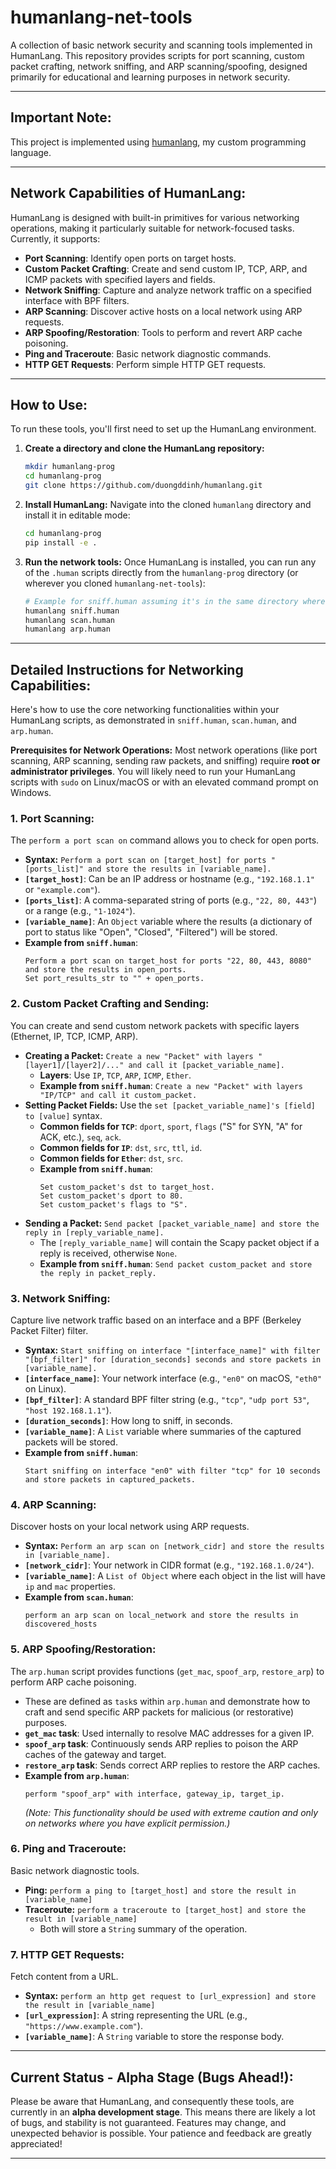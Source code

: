 # humanlang-net-tools

A collection of basic network security and scanning tools implemented in HumanLang. This repository provides scripts for port scanning, custom packet crafting, network sniffing, and ARP scanning/spoofing, designed primarily for educational and learning purposes in network security.

---

## **Important Note:**

This project is implemented using  [humanlang](https://github.com/duongddinh/humanlang.git), my custom programming language.

---

## Network Capabilities of HumanLang:

HumanLang is designed with built-in primitives for various networking operations, making it particularly suitable for network-focused tasks. Currently, it supports:

* **Port Scanning**: Identify open ports on target hosts.
* **Custom Packet Crafting**: Create and send custom IP, TCP, ARP, and ICMP packets with specified layers and fields.
* **Network Sniffing**: Capture and analyze network traffic on a specified interface with BPF filters.
* **ARP Scanning**: Discover active hosts on a local network using ARP requests.
* **ARP Spoofing/Restoration**: Tools to perform and revert ARP cache poisoning.
* **Ping and Traceroute**: Basic network diagnostic commands.
* **HTTP GET Requests**: Perform simple HTTP GET requests.

---

## How to Use:

To run these tools, you'll first need to set up the HumanLang environment.

1.  **Create a directory and clone the HumanLang repository:**
    ```bash
    mkdir humanlang-prog
    cd humanlang-prog
    git clone https://github.com/duongddinh/humanlang.git
    ```

2.  **Install HumanLang:**
    Navigate into the cloned `humanlang` directory and install it in editable mode:
    ```bash
    cd humanlang-prog
    pip install -e .
    ```

3.  **Run the network tools:**
    Once HumanLang is installed, you can run any of the `.human` scripts directly from the `humanlang-prog` directory (or wherever you cloned `humanlang-net-tools`):
    ```bash
    # Example for sniff.human assuming it's in the same directory where you run this
    humanlang sniff.human
    humanlang scan.human
    humanlang arp.human
    ```

---

## Detailed Instructions for Networking Capabilities:

Here's how to use the core networking functionalities within your HumanLang scripts, as demonstrated in `sniff.human`, `scan.human`, and `arp.human`.

**Prerequisites for Network Operations:**
Most network operations (like port scanning, ARP scanning, sending raw packets, and sniffing) require **root or administrator privileges**. You will likely need to run your HumanLang scripts with `sudo` on Linux/macOS or with an elevated command prompt on Windows.

### 1. Port Scanning:
The `perform a port scan on` command allows you to check for open ports.
* **Syntax:** `Perform a port scan on [target_host] for ports "[ports_list]" and store the results in [variable_name].`
* **`[target_host]`**: Can be an IP address or hostname (e.g., `"192.168.1.1"` or `"example.com"`).
* **`[ports_list]`**: A comma-separated string of ports (e.g., `"22, 80, 443"`) or a range (e.g., `"1-1024"`).
* **`[variable_name]`**: An `Object` variable where the results (a dictionary of port to status like "Open", "Closed", "Filtered") will be stored.
* **Example from `sniff.human`**:
    ```humanlang
    Perform a port scan on target_host for ports "22, 80, 443, 8080" and store the results in open_ports.
    Set port_results_str to "" + open_ports.
    ```

### 2. Custom Packet Crafting and Sending:
You can create and send custom network packets with specific layers (Ethernet, IP, TCP, ICMP, ARP).
* **Creating a Packet:** `Create a new "Packet" with layers "[layer1]/[layer2]/..." and call it [packet_variable_name].`
    * **Layers**: Use `IP`, `TCP`, `ARP`, `ICMP`, `Ether`.
    * **Example from `sniff.human`**: `Create a new "Packet" with layers "IP/TCP" and call it custom_packet.`
* **Setting Packet Fields:** Use the `set [packet_variable_name]'s [field] to [value]` syntax.
    * **Common fields for `TCP`**: `dport`, `sport`, `flags` ("S" for SYN, "A" for ACK, etc.), `seq`, `ack`.
    * **Common fields for `IP`**: `dst`, `src`, `ttl`, `id`.
    * **Common fields for `Ether`**: `dst`, `src`.
    * **Example from `sniff.human`**:
        ```humanlang
        Set custom_packet's dst to target_host.
        Set custom_packet's dport to 80.
        Set custom_packet's flags to "S".
        ```
* **Sending a Packet:** `Send packet [packet_variable_name] and store the reply in [reply_variable_name].`
    * The `[reply_variable_name]` will contain the Scapy packet object if a reply is received, otherwise `None`.
    * **Example from `sniff.human`**: `Send packet custom_packet and store the reply in packet_reply.`

### 3. Network Sniffing:
Capture live network traffic based on an interface and a BPF (Berkeley Packet Filter) filter.
* **Syntax:** `Start sniffing on interface "[interface_name]" with filter "[bpf_filter]" for [duration_seconds] seconds and store packets in [variable_name].`
* **`[interface_name]`**: Your network interface (e.g., `"en0"` on macOS, `"eth0"` on Linux).
* **`[bpf_filter]`**: A standard BPF filter string (e.g., `"tcp"`, `"udp port 53"`, `"host 192.168.1.1"`).
* **`[duration_seconds]`**: How long to sniff, in seconds.
* **`[variable_name]`**: A `List` variable where summaries of the captured packets will be stored.
* **Example from `sniff.human`**:
    ```humanlang
    Start sniffing on interface "en0" with filter "tcp" for 10 seconds and store packets in captured_packets.
    ```

### 4. ARP Scanning:
Discover hosts on your local network using ARP requests.
* **Syntax:** `Perform an arp scan on [network_cidr] and store the results in [variable_name].`
* **`[network_cidr]`**: Your network in CIDR format (e.g., `"192.168.1.0/24"`).
* **`[variable_name]`**: A `List of Object` where each object in the list will have `ip` and `mac` properties.
* **Example from `scan.human`**:
    ```humanlang
    perform an arp scan on local_network and store the results in discovered_hosts
    ```

### 5. ARP Spoofing/Restoration:
The `arp.human` script provides functions (`get_mac`, `spoof_arp`, `restore_arp`) to perform ARP cache poisoning.
* These are defined as `task`s within `arp.human` and demonstrate how to craft and send specific ARP packets for malicious (or restorative) purposes.
* **`get_mac` task**: Used internally to resolve MAC addresses for a given IP.
* **`spoof_arp` task**: Continuously sends ARP replies to poison the ARP caches of the gateway and target.
* **`restore_arp` task**: Sends correct ARP replies to restore the ARP caches.
* **Example from `arp.human`**:
    ```humanlang
    perform "spoof_arp" with interface, gateway_ip, target_ip.
    ```
    *(Note: This functionality should be used with extreme caution and only on networks where you have explicit permission.)*

### 6. Ping and Traceroute:
Basic network diagnostic tools.
* **Ping:** `perform a ping to [target_host] and store the result in [variable_name]`
* **Traceroute:** `perform a traceroute to [target_host] and store the result in [variable_name]`
    * Both will store a `String` summary of the operation.

### 7. HTTP GET Requests:
Fetch content from a URL.
* **Syntax:** `perform an http get request to [url_expression] and store the result in [variable_name]`
* **`[url_expression]`**: A string representing the URL (e.g., `"https://www.example.com"`).
* **`[variable_name]`**: A `String` variable to store the response body.

---

## Current Status - Alpha Stage (Bugs Ahead!):

Please be aware that HumanLang, and consequently these tools, are currently in an **alpha development stage**. This means there are likely a lot of bugs, and stability is not guaranteed. Features may change, and unexpected behavior is possible. Your patience and feedback are greatly appreciated!

---

